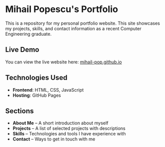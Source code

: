 # Mihail Popescu's Portfolio

This is a repository for my personal portfolio website. This site showcases my projects, skills, and contact information as a recent Computer Engineering graduate.

## Live Demo
You can view the live website here: [mihail-pop.github.io](https://mihail-pop.github.io)

## Technologies Used
- **Frontend**: HTML, CSS, JavaScript
- **Hosting**: GitHub Pages

## Sections
- **About Me** – A short introduction about myself
- **Projects** – A list of selected projects with descriptions
- **Skills** – Technologies and tools I have experience with
- **Contact** – Ways to get in touch with me
